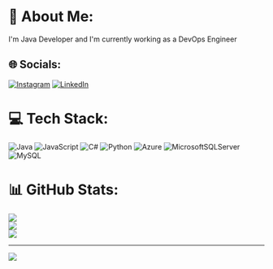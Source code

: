 # 💫 About Me:
I'm Java Developer and I'm currently working as a DevOps Engineer


## 🌐 Socials:
[![Instagram](https://img.shields.io/badge/Instagram-%23E4405F.svg?logo=Instagram&logoColor=white)](https://instagram.com/gasparzanini) [![LinkedIn](https://img.shields.io/badge/LinkedIn-%230077B5.svg?logo=linkedin&logoColor=white)](https://linkedin.com/in/gaspar-zanini) 

# 💻 Tech Stack:
![Java](https://img.shields.io/badge/java-%23ED8B00.svg?style=for-the-badge&logo=java&logoColor=white) ![JavaScript](https://img.shields.io/badge/javascript-%23323330.svg?style=for-the-badge&logo=javascript&logoColor=%23F7DF1E) ![C#](https://img.shields.io/badge/c%23-%23239120.svg?style=for-the-badge&logo=c-sharp&logoColor=white) ![Python](https://img.shields.io/badge/python-3670A0?style=for-the-badge&logo=python&logoColor=ffdd54) ![Azure](https://img.shields.io/badge/azure-%230072C6.svg?style=for-the-badge&logo=azure-devops&logoColor=white) ![MicrosoftSQLServer](https://img.shields.io/badge/Microsoft%20SQL%20Sever-CC2927?style=for-the-badge&logo=microsoft%20sql%20server&logoColor=white) ![MySQL](https://img.shields.io/badge/mysql-%2300f.svg?style=for-the-badge&logo=mysql&logoColor=white)
# 📊 GitHub Stats:
![](https://github-readme-stats.vercel.app/api?username=GasparZanini&theme=dark&hide_border=false&include_all_commits=false&count_private=false)<br/>
![](https://github-readme-streak-stats.herokuapp.com/?user=GasparZanini&theme=dark&hide_border=false)<br/>
![](https://github-readme-stats.vercel.app/api/top-langs/?username=GasparZanini&theme=dark&hide_border=false&include_all_commits=false&count_private=false&layout=compact)

---
[![](https://visitcount.itsvg.in/api?id=GasparZanini&icon=0&color=0)](https://visitcount.itsvg.in)

<!-- Proudly created with GPRM ( https://gprm.itsvg.in ) -->